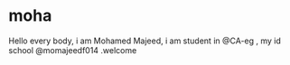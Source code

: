 # moha
Hello every body, i am Mohamed Majeed, i am student in @CA-eg , my id school @momajeedf014 .welcome
